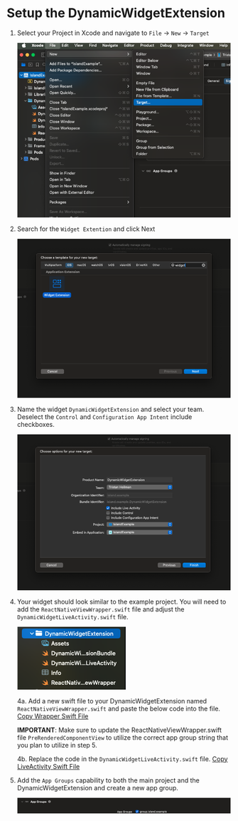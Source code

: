 # Setup the DynamicWidgetExtension

1. Select your Project in Xcode and navigate to `File` -> `New` -> `Target`

    ![iOS_Setup_Step1](./images/iOS_Setup_Step1.png)

2. Search for the `Widget Extention` and click Next

    ![iOS_Setup_Step2](./images/iOS_Setup_Step2.png)

3. Name the widget `DynamicWidgetExtension` and select your team. Deselect the `Control` and `Configuration App Intent` include checkboxes.

    ![iOS_Setup_Step3](./images/iOS_Setup_Step3.png)

4. Your widget should look similar to the example project. You will need to add the `ReactNativeViewWrapper.swift` file and adjust the `DynamicWidgetLiveActivity.swift` file.

    ![iOS_Setup_Step3a](./images/iOS_Setup_Step3a.png)


    4a. Add a new swift file to your DynamicWidgetExtension named `ReactNativeViewWrapper.swift` and paste the below code into the file. [Copy Wrapper Swift File](../example/ios/DynamicWidgetExtension/ReactNativeViewWrapper.swift)

    **IMPORTANT**: Make sure to update the ReactNativeViewWrapper.swift file `PreRenderedComponentView` to utilize the correct app group string that you plan to utilize in step 5.

    4b. Replace the code in the `DynamicWidgetLiveActivity.swift` file. [Copy LiveActivity Swift File](../example/ios/DynamicWidgetExtension/DynamicWidgetExtensionLiveActivity.swift)

5. Add the `App Groups` capability to both the main project and the DynamicWidgetExtension and create a new app group.

    ![iOS_Setup_Step5](./images/iOS_Setup_Step5.png)
